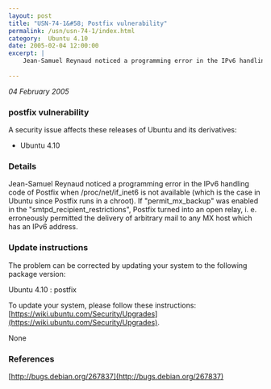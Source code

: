 ```yaml
---
layout: post
title: "USN-74-1&#58; Postfix vulnerability"
permalink: /usn/usn-74-1/index.html
category:  Ubuntu 4.10
date: 2005-02-04 12:00:00
excerpt: |
    Jean-Samuel Reynaud noticed a programming error in the IPv6 handling code of Postfix when /proc/net/if_inet6 is not available (which is the case in Ubuntu since Postfix runs in a chroot). If &quot;permit_mx_backup&quot; was enabled in the &quot;smtpd_recipient_restrictions&quot;, Postfix turned into an open relay, i. e. erroneously permitted the delivery of arbitrary mail to any MX host which has an IPv6 address.
    
--- 
```

 
 

*04 February 2005*

### postfix vulnerability

A security issue affects these releases of Ubuntu and its derivatives:

* Ubuntu 4.10

### Details

Jean-Samuel Reynaud noticed a programming error in the IPv6 handling code of Postfix when /proc/net/if_inet6 is not available (which is the case in Ubuntu since Postfix runs in a chroot). If &quot;permit_mx_backup&quot; was enabled in the &quot;smtpd_recipient_restrictions&quot;, Postfix turned into an open relay, i. e. erroneously permitted the delivery of arbitrary mail to any MX host which has an IPv6 address.

### Update instructions

The problem can be corrected by updating your system to the following package version:

Ubuntu 4.10
 : postfix 

To update your system, please follow these instructions: [https://wiki.ubuntu.com/Security/Upgrades](https://wiki.ubuntu.com/Security/Upgrades).

None

### References

 
 [http://bugs.debian.org/267837](http://bugs.debian.org/267837)
 

